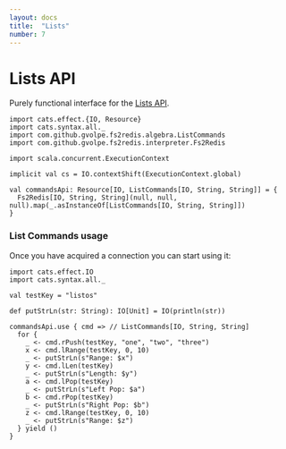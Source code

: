 ```yaml
---
layout: docs
title:  "Lists"
number: 7
---
```


# Lists API

Purely functional interface for the [Lists API](https://redis.io/commands#list).

```tut:book:invisible
import cats.effect.{IO, Resource}
import cats.syntax.all._
import com.github.gvolpe.fs2redis.algebra.ListCommands
import com.github.gvolpe.fs2redis.interpreter.Fs2Redis

import scala.concurrent.ExecutionContext

implicit val cs = IO.contextShift(ExecutionContext.global)

val commandsApi: Resource[IO, ListCommands[IO, String, String]] = {
  Fs2Redis[IO, String, String](null, null, null).map(_.asInstanceOf[ListCommands[IO, String, String]])
}
```

### List Commands usage

Once you have acquired a connection you can start using it:

```tut:book:silent
import cats.effect.IO
import cats.syntax.all._

val testKey = "listos"

def putStrLn(str: String): IO[Unit] = IO(println(str))

commandsApi.use { cmd => // ListCommands[IO, String, String]
  for {
    _ <- cmd.rPush(testKey, "one", "two", "three")
    x <- cmd.lRange(testKey, 0, 10)
    _ <- putStrLn(s"Range: $x")
    y <- cmd.lLen(testKey)
    _ <- putStrLn(s"Length: $y")
    a <- cmd.lPop(testKey)
    _ <- putStrLn(s"Left Pop: $a")
    b <- cmd.rPop(testKey)
    _ <- putStrLn(s"Right Pop: $b")
    z <- cmd.lRange(testKey, 0, 10)
    _ <- putStrLn(s"Range: $z")
  } yield ()
}
```
